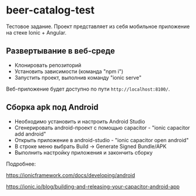 # beer-catalog-test
Тестовое задание. Проект представляет из себя мобильное приложение на стеке Ionic + Angular.

## Развертывание в веб-среде
* Клонировать репозиторий
* Установить зависимости (команда "npm i")
* Запустить проект, выполнив команду "ionic serve"

Веб-приложение будет доступно по пути `http://localhost:8100/`.

## Сборка apk под Android
* Необходимо установить и настроить Android Studio
* Сгенерировать android-проект с помощью capacitor - "ionic capacitor add android"
* Открыть приложение в android-studio - "ionic capacitor open android"
* В строке меню выбрать Build -> Generate Signed Bundle/APK
* Выполнить настройку приложения и закончить сборку

Подробнее: 

https://ionicframework.com/docs/developing/android

https://ionic.io/blog/building-and-releasing-your-capacitor-android-app
